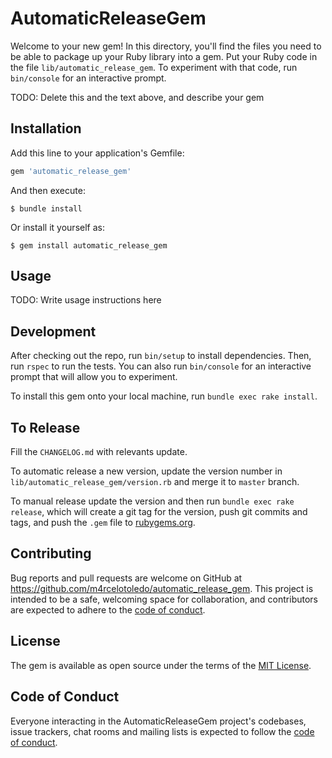 # AutomaticReleaseGem

Welcome to your new gem! In this directory, you'll find the files you need to be able to package up your Ruby library into a gem. Put your Ruby code in the file `lib/automatic_release_gem`. To experiment with that code, run `bin/console` for an interactive prompt.

TODO: Delete this and the text above, and describe your gem

## Installation

Add this line to your application's Gemfile:

```ruby
gem 'automatic_release_gem'
```

And then execute:

    $ bundle install

Or install it yourself as:

    $ gem install automatic_release_gem

## Usage

TODO: Write usage instructions here

## Development

After checking out the repo, run `bin/setup` to install dependencies. Then, run `rspec` to run the tests. You can also run `bin/console` for an interactive prompt that will allow you to experiment.

To install this gem onto your local machine, run `bundle exec rake install`.

## To Release

Fill the `CHANGELOG.md` with relevants update.

To automatic release a new version, update the version number in `lib/automatic_release_gem/version.rb` and merge it to `master` branch.

To manual release update the version and then run `bundle exec rake release`, which will create a git tag for the version, push git commits and tags, and push the `.gem` file to [rubygems.org](https://rubygems.org).

## Contributing

Bug reports and pull requests are welcome on GitHub at https://github.com/m4rcelotoledo/automatic_release_gem. This project is intended to be a safe, welcoming space for collaboration, and contributors are expected to adhere to the [code of conduct](https://github.com/m4rcelotoledo/automatic_release_gem/blob/master/CODE_OF_CONDUCT.md).

## License

The gem is available as open source under the terms of the [MIT License](https://opensource.org/licenses/MIT).

## Code of Conduct

Everyone interacting in the AutomaticReleaseGem project's codebases, issue trackers, chat rooms and mailing lists is expected to follow the [code of conduct](https://github.com/m4rcelotoledo/automatic_release_gem/blob/master/CODE_OF_CONDUCT.md).
